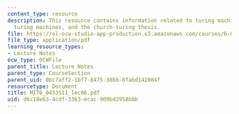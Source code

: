```yaml
---
content_type: resource
description: This resource contains information related to turing machines, universal
  turing machines, and the church-turing thesis.
file: https://ol-ocw-studio-app-production.s3.amazonaws.com/courses/6-045j-automata-computability-and-complexity-spring-2011/d6c18e634cdf3363ecac909bd2958b8b_MIT6_045JS11_lec06.pdf
file_type: application/pdf
learning_resource_types:
- Lecture Notes
ocw_type: OCWFile
parent_title: Lecture Notes
parent_type: CourseSection
parent_uid: 0bc7aff2-1bf7-8475-38bb-8fabd142084f
resourcetype: Document
title: MIT6_045JS11_lec06.pdf
uid: d6c18e63-4cdf-3363-ecac-909bd2958b8b
---
```


